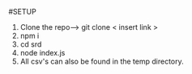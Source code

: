 #SETUP

1. Clone the repo--> git clone < insert link >
2. npm i
3. cd srd
4. node index.js
5. All csv's can also be found in the temp directory. 


